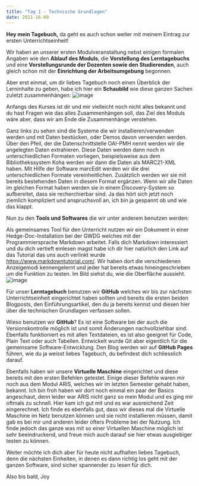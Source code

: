 ```yaml
---
title: "Tag 1 - Technische Grundlagen"
date: 2021-16-09
---
```


**Hey mein Tagebuch,** da geht es auch schon weiter mit meinem Eintrag zur ersten Unterrichtseinheit!

Wir haben an unserer ersten Modulveranstaltung nebst einigen formalen Angaben wie den **Ablauf des Moduls**, die **Vorstellung des Lerntagebuchs** und eine **Vorstellungsrunde der Dozenten sowie den Studierenden**, auch gleich schon mit der **Einrichtung der Arbeitsumgebung** begonnen.

Aber erst einmal, um dir liebes Tagebuch noch einen Überblick der Lerninhalte zu geben, habe ich hier ein **Schaubild** wie diese ganzen Sachen zuletzt zusammenhängen:
![image](https://user-images.githubusercontent.com/90834675/151667977-8c034330-ea21-453b-9949-e0bca2590401.png)


Anfangs des Kurses ist dir und mir vielleicht noch nicht alles bekannt und du hast Fragen wie das alles Zusammenhängen soll, das Ziel des Moduls wäre aber, dass wir am Ende die Zusammenhänge verstehen. 

Ganz links zu sehen sind die Systeme die wir installieren/verwenden werden und mit Daten bestücken, oder Demos davon verwenden werden. Über den Pfeil, der die Datenschnittstelle OAI-PMH nennt werden wir die angelegten Daten extrahieren. Diese Daten werden dann noch in unterschiedlichen Formaten vorliegen, beispielsweise aus dem Bibliothekssystem Koha werden wir dann die Daten als MARC21-XML haben. Mit Hilfe der Software marcEdit werden wir die drei unterschiedlichen Formate vereinheitlichen. Zusätzlich werden wir sie mit bereits bestehenden Daten in diesem Format ergänzen. Wenn wir alle Daten im gleichen Format haben werden sie in einem Discovery-System so aufbereitet, dass sie recherchierbar sind. 
Ja das hört sich jetzt noch ziemlich kompliziert und anspruchsvoll an, ich bin ja gespannt ob und wie das klappt.

Nun zu den **Tools und Softwares** die wir unter anderem benutzen werden:

Als gemeinsames Tool für den Unterricht nutzen wir ein Dokument in einer Hedge-Doc-Installation bei der GWDG welches mit der Programmiersprache Markdown arbeitet. 
Falls dich Markdown interessiert und du dich vertieft einlesen magst habe ich dir hier natürlich den Link auf das Tutorial das uns auch verlinkt wurde https://www.markdowntutorial.com/. 
Wir haben dort die verschiedenen Anzeigemodi kennengelernt und jeder hat bereits etwas hineingeschrieben um die Funktion zu testen. Im Bild siehst du, wie die Oberfläche aussieht.
![image](https://user-images.githubusercontent.com/90834675/151668170-44290f97-01bc-4a8d-b446-bbe5ff7f3dcc.png)


Für unser **Lerntagebuch** benutzen wir **GitHub** welches wir bis zur nächsten Unterrichtseinheit eingerichtet haben sollten und bereits die ersten beiden Blogposts, 
den Einführungsartikel, den du ja bereits kennst und diesen hier über die technischen Grundlagen verfassen sollen. 

Wieso benutzen wir **GitHub**? Es ist eine Software bei der auch die Versionskontrolle möglich ist und somit Änderungen nachvollziehbar sind. Ebenfalls funktioniert es mit allen Textdateien, es ist also geeignet für Code, Plain Text oder auch Tabellen. Entwickelt wurde Git aber eigentlich für die gemeinsame Software-Entwicklung. Den Blog werden wir auf **GitHub Pages** führen, wie du ja weisst liebes Tagebuch, du befindest dich schliesslich darauf.

Ebenfalls haben wir unsere **Virtuelle Maschine** eingerichtet und diese bereits mit den ersten Befehlen getestet. Einige dieser Befehle waren mir noch aus dem Modul ARIS, welches wir im letzten Semester gehabt haben, bekannt. Ich bin froh haben wir dort noch einmal ein paar der Basics angeschaut, denn leider war ARIS nicht ganz so mein Modul und es ging mir oftmals zu schnell. Hier kam ich gut mit und es war ausreichend Zeit eingerechnet. Ich finde es ebenfalls gut, dass wir dieses mal die Virtuelle Maschine im Netz benutzen können und sie nicht installieren müssen, damit gab es bei mir und anderen leider öfters Probleme bei der Nutzung. Ich finde jedoch das ganze was mit so einer Virtuellen Maschine möglich ist sehr beeindruckend, und freue mich auch darauf sie hier etwas ausgiebiger testen zu können.


Weiter möchte ich dich aber für heute nicht aufhalten liebes Tagebuch, denn die nächsten Einheiten, in denen es dann richtig los geht mit der ganzen Software, sind sicher spannender zu lesen für dich. 

Also bis bald,
Joy
